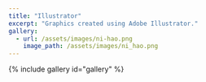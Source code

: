 ```yaml
---
title: "Illustrator"
excerpt: "Graphics created using Adobe Illustrator."
gallery:
  - url: /assets/images/ni-hao.png
    image_path: /assets/images/ni_hao.png
---
```

{% include gallery id="gallery" %}